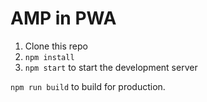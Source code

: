 AMP in PWA
==========

1. Clone this repo
2. `npm install`
3. `npm start` to start the development server

`npm run build` to build for production.
